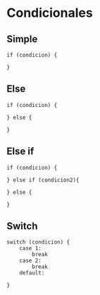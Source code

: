 # Condicionales

## Simple

```
if (condicion) {

}
```

## Else

```
if (condicion) {
    
} else {

}
```

## Else if

```
if (condicion) {
    
} else if (condicion2){

} else {
    
}
```

## Switch

```
switch (condicion) {
    case 1:
        break
    case 2:
        break
    default:
        
}
```